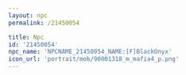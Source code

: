 ```yaml
---
layout: npc
permalink: /21450054

title: Npc
id: '21450054'
npc_name: 'NPCNAME_21450054_NAME:[F]BlackOnyx'
icon_url: 'portrait/mob/90001318_m_mafia4_p.png'
---
```

